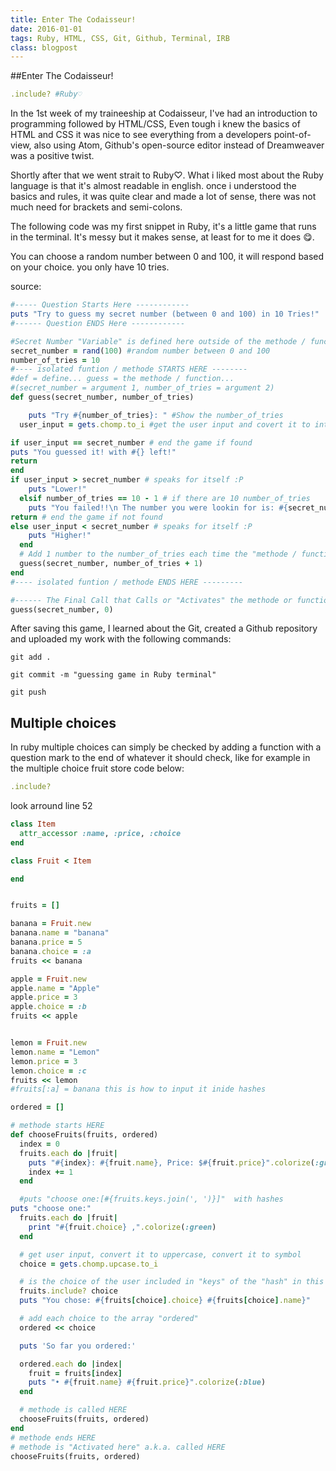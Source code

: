 ```yaml
---
title: Enter The Codaisseur!
date: 2016-01-01
tags: Ruby, HTML, CSS, Git, Github, Terminal, IRB
class: blogpost
---
```


##Enter The Codaisseur!
```ruby
.include? #Ruby♡
```
<p>In the 1st week of my traineeship at Codaisseur, I've had an introduction to programming followed by HTML/CSS, Even tough i knew the basics of HTML and CSS it was nice to see everything from a developers point-of-view, also using Atom, Github's open-source editor instead of Dreamweaver was a positive twist.</p>
<p>Shortly after that we went strait to Ruby♡. What i liked most about the Ruby language is that it's almost readable in english. once i understood the basics and rules, it was quite clear and made a lot of sense, there was not much need for brackets and semi-colons.</p>
<p>The following code was my first snippet in Ruby, it's a little game that runs in the terminal. It's messy but it makes sense, at least for to me it does 😋.</p>
<p>You can choose a random number between 0 and 100, it will respond based on your choice. you only have 10 tries.</p>

source:

```ruby
#----- Question Starts Here ------------
puts "Try to guess my secret number (between 0 and 100) in 10 Tries!"
#------ Question ENDS Here ------------

#Secret Number "Variable" is defined here outside of the methode / function
secret_number = rand(100) #random number between 0 and 100
number_of_tries = 10
#---- isolated funtion / methode STARTS HERE --------
#def = define... guess = the methode / function...
#(secret_number = argument 1, number_of_tries = argument 2)
def guess(secret_number, number_of_tries)

    puts "Try #{number_of_tries}: " #Show the number_of_tries
  user_input = gets.chomp.to_i #get the user input and covert it to intenger a.k.a. number....

if user_input == secret_number # end the game if found
puts "You guessed it! with #{} left!"
return
end
if user_input > secret_number # speaks for itself :P
    puts "Lower!"
  elsif number_of_tries == 10 - 1 # if there are 10 number_of_tries
    puts "You failed!!\n The number you were lookin for is: #{secret_number}"
return # end the game if not found
else user_input < secret_number # speaks for itself :P
    puts "Higher!"
  end
  # Add 1 number to the number_of_tries each time the "methode / function" runs
  guess(secret_number, number_of_tries + 1)
end
#---- isolated funtion / methode ENDS HERE ---------

#------ The Final Call that Calls or "Activates" the methode or function !!!
guess(secret_number, 0)
```


<p>After saving this game, I learned about the Git, created a Github repository and uploaded my work with the following commands:</p>

```
git add .

git commit -m "guessing game in Ruby terminal"

git push
```

## Multiple choices

<p>In ruby multiple choices can simply be checked by adding a function with a question mark to the end of whatever it should check, like for example in the multiple choice fruit store code below:</p>

```ruby
.include?
```

look arround line 52

```ruby
class Item
  attr_accessor :name, :price, :choice
end

class Fruit < Item

end


fruits = []

banana = Fruit.new
banana.name = "banana"
banana.price = 5
banana.choice = :a
fruits << banana

apple = Fruit.new
apple.name = "Apple"
apple.price = 3
apple.choice = :b
fruits << apple


lemon = Fruit.new
lemon.name = "Lemon"
lemon.price = 3
lemon.choice = :c
fruits << lemon
#fruits[:a] = banana this is how to input it inide hashes

ordered = []

# methode starts HERE
def chooseFruits(fruits, ordered)
  index = 0
  fruits.each do |fruit|
    puts "#{index}: #{fruit.name}, Price: $#{fruit.price}".colorize(:green)
    index += 1
  end

  #puts "choose one:[#{fruits.keys.join(', ')}]"  with hashes
puts "choose one:"
  fruits.each do |fruit|
    print "#{fruit.choice} ,".colorize(:green)
  end

  # get user input, convert it to uppercase, convert it to symbol
  choice = gets.chomp.upcase.to_i

  # is the choice of the user included in "keys" of the "hash" in this case fruits
  fruits.include? choice
  puts "You chose: #{fruits[choice].choice} #{fruits[choice].name}"

  # add each choice to the array "ordered"
  ordered << choice

  puts 'So far you ordered:'

  ordered.each do |index|
    fruit = fruits[index]
    puts "• #{fruit.name} #{fruit.price}".colorize(:blue)
  end

  # methode is called HERE
  chooseFruits(fruits, ordered)
end
# methode ends HERE
# methode is "Activated here" a.k.a. called HERE
chooseFruits(fruits, ordered)
```
